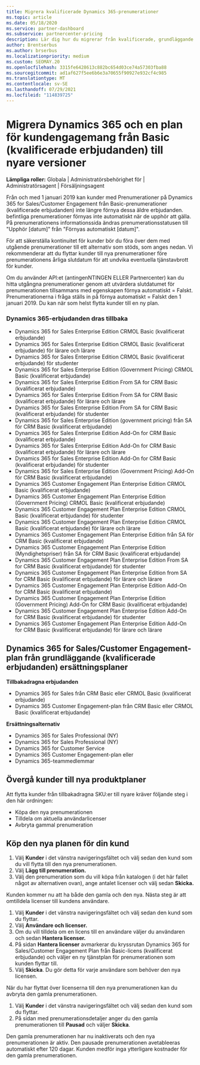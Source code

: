```yaml
---
title: Migrera kvalificerade Dynamics 365-prenumerationer
ms.topic: article
ms.date: 05/18/2020
ms.service: partner-dashboard
ms.subservice: partnercenter-pricing
description: Lär dig hur du migrerar från kvalificerade, grundläggande Dynamics 365-prenumerationer till en ny prenumeration innan befintliga prenumerationer upphör att gälla.
author: Brentserbus
ms.author: brserbus
ms.localizationpriority: medium
ms.custom: SEOMAY.20
ms.openlocfilehash: 3315fe6428613c882bc654d03ce74a57303fba88
ms.sourcegitcommit: ad1af627f5ee6b6e3a70655f90927e932cf4c985
ms.translationtype: MT
ms.contentlocale: sv-SE
ms.lasthandoff: 07/29/2021
ms.locfileid: "114839725"
---
```

# <a name="migrate-dynamics-365-and-customer-engagement-plan-from-basic-qualified-offers-to-newer-versions"></a>Migrera Dynamics 365 och en plan för kundengagemang från Basic (kvalificerade erbjudanden) till nyare versioner

**Lämpliga roller:** Globala | Administratörsbehörighet för | Administratörsagent | Försäljningsagent

Från och med 1 januari 2019 kan kunder med Prenumerationer på Dynamics 365 for Sales/Customer Engagement från Basic-prenumerationer (kvalificerade erbjudanden) inte längre förnya dessa äldre erbjudanden. befintliga prenumerationer förnyas inte automatiskt när de upphör att gälla. På prenumerationens informationssida ändras prenumerationsstatusen till "Upphör [datum]" från "Förnyas automatiskt [datum]". 

För att säkerställa kontinuitet för kunder bör du föra över dem med utgående prenumerationer till ett alternativ som stöds, som anges nedan. Vi rekommenderar att du flyttar kunder till nya prenumerationer före prenumerationens årliga slutdatum för att undvika eventuella tjänstavbrott för kunder.

Om du använder API:et (antingenNTINGEN ELLER Partnercenter) kan du hitta utgångna prenumerationer genom att utvärdera slutdatumet för prenumerationen tillsammans med egenskapen förnya automatiskt = Falskt. Prenumerationerna i fråga ställs in på förnya automatiskt = Falskt den 1 januari 2019. Du kan när som helst flytta kunder till en ny plan. 

### <a name="the-dynamics-365-offers-being-retired"></a>Dynamics 365-erbjudanden dras tillbaka

- Dynamics 365 for Sales Enterprise Edition CRMOL Basic (kvalificerat erbjudande)
- Dynamics 365 for Sales Enterprise Edition CRMOL Basic (kvalificerat erbjudande) för lärare och lärare
- Dynamics 365 for Sales Enterprise Edition CRMOL Basic (kvalificerat erbjudande) för studenter
- Dynamics 365 for Sales Enterprise Edition (Government Pricing) CRMOL Basic (kvalificerat erbjudande)
- Dynamics 365 for Sales Enterprise Edition From SA for CRM Basic (kvalificerat erbjudande)
- Dynamics 365 for Sales Enterprise Edition From SA for CRM Basic (kvalificerat erbjudande) för lärare och lärare
- Dynamics 365 for Sales Enterprise Edition From SA for CRM Basic (kvalificerat erbjudande) för studenter
- Dynamics 365 for Sales Enterprise Edition (government pricing) från SA för CRM Basic (kvalificerat erbjudande)
- Dynamics 365 for Sales Enterprise Edition Add-On for CRM Basic (kvalificerat erbjudande)
- Dynamics 365 for Sales Enterprise Edition Add-On for CRM Basic (kvalificerat erbjudande) för lärare och lärare
- Dynamics 365 for Sales Enterprise Edition Add-On for CRM Basic (kvalificerat erbjudande) för studenter
- Dynamics 365 for Sales Enterprise Edition (Government Pricing) Add-On för CRM Basic (kvalificerat erbjudande)
- Dynamics 365 Customer Engagement Plan Enterprise Edition CRMOL Basic (kvalificerat erbjudande)
- Dynamics 365 Customer Engagement Plan Enterprise Edition (Government Pricing) CRMOL Basic (kvalificerat erbjudande)
- Dynamics 365 Customer Engagement Plan Enterprise Edition CRMOL Basic (kvalificerat erbjudande) för studenter
- Dynamics 365 Customer Engagement Plan Enterprise Edition CRMOL Basic (kvalificerat erbjudande) för lärare och lärare
- Dynamics 365 Customer Engagement Plan Enterprise Edition från SA för CRM Basic (kvalificerat erbjudande)
- Dynamics 365 Customer Engagement Plan Enterprise Edition (Myndighetspriser) från SA för CRM Basic (kvalificerat erbjudande)
- Dynamics 365 Customer Engagement Plan Enterprise Edition From SA for CRM Basic (kvalificerat erbjudande) för studenter
- Dynamics 365 Customer Engagement Plan Enterprise Edition from SA for CRM Basic (kvalificerat erbjudande) för lärare och lärare
- Dynamics 365 Customer Engagement Plan Enterprise Edition Add-On for CRM Basic (kvalificerat erbjudande)
- Dynamics 365 Customer Engagement Plan Enterprise Edition (Government Pricing) Add-On for CRM Basic (kvalificerat erbjudande)
- Dynamics 365 Customer Engagement Plan Enterprise Edition Add-On for CRM Basic (kvalificerat erbjudande) för studenter
- Dynamics 365 Customer Engagement Plan Enterprise Edition Add-On for CRM Basic (kvalificerat erbjudande) för lärare och lärare



## <a name="dynamics-365-for-sales-customer-engagement-plan-from-basic-qualified-offers-replacement-plans"></a>Dynamics 365 for Sales/Customer Engagement-plan från grundläggande (kvalificerade erbjudanden) ersättningsplaner

**Tillbakadragna erbjudanden**   

- Dynamics 365 for Sales från CRM Basic eller CRMOL Basic (kvalificerat erbjudande)
- Dynamics 365 Customer Engagement-plan från CRM Basic eller CRMOL Basic (kvalificerat erbjudande)

**Ersättningsalternativ**
- Dynamics 365 for Sales Professional (NY)
- Dynamics 365 for Sales Professional (NY)
- Dynamics 365 for Customer Service
- Dynamics 365 Customer Engagement-plan eller
- Dynamics 365-teammedlemmar



## <a name="transition-customers-to-new-product-plans"></a>Övergå kunder till nya produktplaner

Att flytta kunder från tillbakadragna SKU:er till nyare kräver följande steg i den här ordningen:

- Köpa den nya prenumerationen
- Tilldela om aktuella användarlicenser
- Avbryta gammal prenumeration

## <a name="purchase-the-new-plan-for-your-customer"></a>Köp den nya planen för din kund

1. Välj **Kunder** i det vänstra navigeringsfältet och välj sedan den kund som du vill flytta till den nya prenumerationen.
2. Välj **Lägg till prenumeration.**
3. Välj den prenumeration som du vill köpa från katalogen (i det här fallet något av alternativen ovan), ange antalet licenser och välj sedan **Skicka.** 

Kunden kommer nu att ha både den gamla och den nya. Nästa steg är att omtilldela licenser till kundens användare.

1. Välj **Kunder** i det vänstra navigeringsfältet och välj sedan den kund som du flyttar.
2. Välj **Användare och licenser.**
3. Om du vill tilldela om en licens till en användare väljer du användaren och sedan **Hantera licenser.** 
4. På sidan **Hantera licenser** avmarkerar du kryssrutan Dynamics 365 for Sales/Customer Engagement Plan från Basic-licens (kvalificerat erbjudande) och väljer en ny tjänstplan för prenumerationen som kunden flyttar till. 
5. Välj **Skicka**. Du gör detta för varje användare som behöver den nya licensen. 

När du har flyttat över licenserna till den nya prenumerationen kan du avbryta den gamla prenumerationen. 

1. Välj **Kunder** i det vänstra navigeringsfältet och välj sedan den kund som du flyttar.
2. På sidan med prenumerationsdetaljer anger du den gamla prenumerationen till **Pausad** och väljer **Skicka**.

Den gamla prenumerationen har nu inaktiverats och den nya prenumerationen är aktiv. Den pausade prenumerationen avetableeras automatiskt efter 120 dagar. Kunden medför inga ytterligare kostnader för den gamla prenumerationen.
 

 



